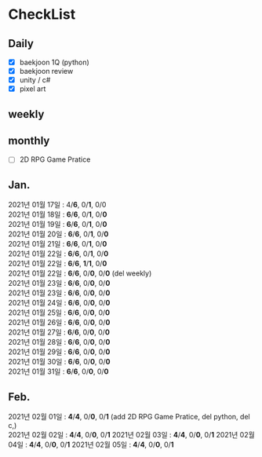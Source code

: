 # CheckList
## Daily
- [x] baekjoon 1Q (python)
- [x] baekjoon review
- [x] unity / c#
- [x] pixel art

## weekly

## monthly
- [ ] 2D RPG Game Pratice

## Jan.
2021년 01월 17일 : 4/**6**, 0/**1**, 0/0 <br>
2021년 01월 18일 : **6**/**6**, 0/**1**, 0/**0** <br>
2021년 01월 19일 : **6**/**6**, 0/**1**, 0/**0** <br>
2021년 01월 20일 : **6**/**6**, 0/**1**, 0/**0** <br>
2021년 01월 21일 : **6**/**6**, 0/**1**, 0/**0** <br> 
2021년 01월 22일 : **6**/**6**, 0/**1**, 0/**0** <br> 
2021년 01월 22일 : **6**/**6**, **1**/**1**, 0/**0** <br>
2021년 01월 22일 : **6**/**6**, 0/**0**, 0/**0** (del weekly) <br>
2021년 01월 23일 : **6**/**6**, 0/**0**, 0/**0** <br>
2021년 01월 23일 : **6**/**6**, 0/**0**, 0/**0** <br>
2021년 01월 24일 : **6**/**6**, 0/**0**, 0/**0** <br>
2021년 01월 25일 : **6**/**6**, 0/**0**, 0/**0** <br>
2021년 01월 26일 : **6**/**6**, 0/**0**, 0/**0** <br>
2021년 01월 27일 : **6**/**6**, 0/**0**, 0/**0** <br>
2021년 01월 28일 : **6**/**6**, 0/**0**, 0/**0** <br>
2021년 01월 29일 : **6**/**6**, 0/**0**, 0/**0** <br>
2021년 01월 30일 : **6**/**6**, 0/**0**, 0/**0** <br>
2021년 01월 31일 : **6**/**6**, 0/**0**, 0/**0** <br>

## Feb.
2021년 02월 01일 : **4**/**4**, 0/**0**, 0/**1** (add 2D RPG Game Pratice, del python, del c,) <br>
2021년 02월 02일 : **4**/**4**, 0/**0**, 0/**1**
2021년 02월 03일 : **4**/**4**, 0/**0**, 0/**1**
2021년 02월 04일 : **4**/**4**, 0/**0**, 0/**1**
2021년 02월 05일 : **4**/**4**, 0/**0**, 0/**1**
